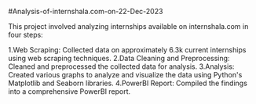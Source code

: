 #Analysis-of-internshala.com-on-22-Dec-2023

This project involved analyzing internships available on internshala.com in four steps:

1.Web Scraping: Collected data on approximately 6.3k current internships using web scraping techniques.
2.Data Cleaning and Preprocessing: Cleaned and preprocessed the collected data for analysis.
3.Analysis: Created various graphs to analyze and visualize the data using Python's Matplotlib and Seaborn libraries.
4.PowerBI Report: Compiled the findings into a comprehensive PowerBI report.
